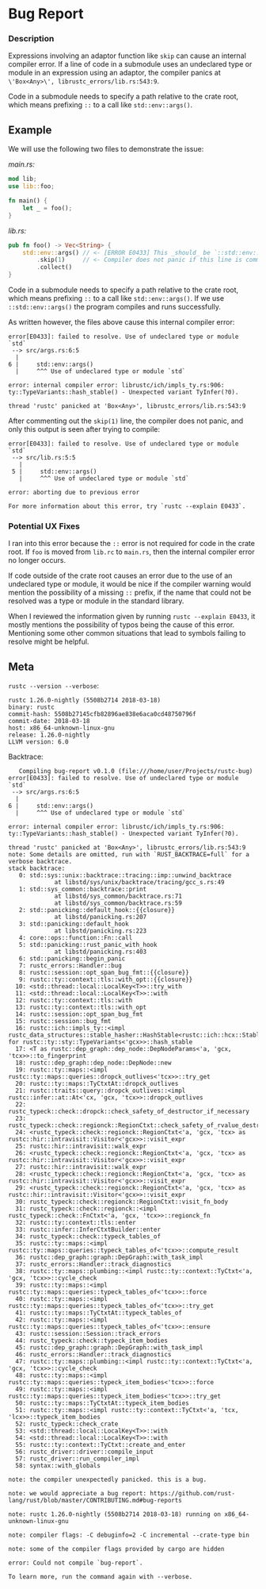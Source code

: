# Bug Report

### Description

Expressions involving an adaptor function like `skip` can cause an internal
compiler error. If a line of code in a submodule uses an undeclared type
or module in an expression using an adaptor, the compiler panics at
`\'Box<Any>\', librustc_errors/lib.rs:543:9`.

Code in a submodule needs to specify a path relative to the crate root, which
means prefixing `::` to a call like `std::env::args()`.

## Example

We will use the following two files to demonstrate the issue:

_main.rs:_

```rust
mod lib;
use lib::foo;

fn main() {
    let _ = foo();
}
```

_lib.rs:_

```rust
pub fn foo() -> Vec<String> {
    std::env::args() // <- [ERROR E0433] This _should_ be `::std::env::args()`.
        .skip(1)     // <- Compiler does not panic if this line is commented.
        .collect()
}
```

Code in a submodule needs to specify a path relative to the crate root, which
means prefixing `::` to a call like `std::env::args()`. If we use
`::std::env::args()` the program compiles and runs successfully.

As written however, the files above cause this internal compiler error:

```
error[E0433]: failed to resolve. Use of undeclared type or module `std`
 --> src/args.rs:6:5
  |
6 |     std::env::args()
  |     ^^^ Use of undeclared type or module `std`

error: internal compiler error: librustc/ich/impls_ty.rs:906: ty::TypeVariants::hash_stable() - Unexpected variant TyInfer(?0).

thread 'rustc' panicked at 'Box<Any>', librustc_errors/lib.rs:543:9
```

After commenting out the `skip(1)` line, the compiler does not panic, and only
this output is seen after trying to compile:

```
error[E0433]: failed to resolve. Use of undeclared type or module `std`
 --> src/lib.rs:5:5
   |
 5 |     std::env::args()
   |     ^^^ Use of undeclared type or module `std`

error: aborting due to previous error

For more information about this error, try `rustc --explain E0433`.
```

### Potential UX Fixes

I ran into this error because the `::` error is not required for code in the
crate root. If `foo` is moved from `lib.rc` to `main.rs`, then the internal
compiler error no longer occurs.

If code outside of the crate root causes an error due to the use of an
undeclared type or module, it would be nice if the compiler warning would
mention the possibility of a missing `::` prefix, if the name that could not
be resolved was a type or module in the standard library.

When I reviewed the information given by running `rustc --explain E0433`, it
mostly mentions the possibility of typos being the cause of this error.
Mentioning some other common situations that lead to symbols failing to
resolve might be helpful.

## Meta

`rustc --version --verbose`:

```
rustc 1.26.0-nightly (5508b2714 2018-03-18)
binary: rustc
commit-hash: 5508b27145cfb82896ae838e6aca0cd48750796f
commit-date: 2018-03-18
host: x86_64-unknown-linux-gnu
release: 1.26.0-nightly
LLVM version: 6.0
```

Backtrace:

```
   Compiling bug-report v0.1.0 (file:///home/user/Projects/rustc-bug)
error[E0433]: failed to resolve. Use of undeclared type or module `std`
 --> src/args.rs:6:5
  |
6 |     std::env::args()
  |     ^^^ Use of undeclared type or module `std`

error: internal compiler error: librustc/ich/impls_ty.rs:906: ty::TypeVariants::hash_stable() - Unexpected variant TyInfer(?0).

thread 'rustc' panicked at 'Box<Any>', librustc_errors/lib.rs:543:9
note: Some details are omitted, run with `RUST_BACKTRACE=full` for a verbose backtrace.
stack backtrace:
   0: std::sys::unix::backtrace::tracing::imp::unwind_backtrace
             at libstd/sys/unix/backtrace/tracing/gcc_s.rs:49
   1: std::sys_common::backtrace::print
             at libstd/sys_common/backtrace.rs:71
             at libstd/sys_common/backtrace.rs:59
   2: std::panicking::default_hook::{{closure}}
             at libstd/panicking.rs:207
   3: std::panicking::default_hook
             at libstd/panicking.rs:223
   4: core::ops::function::Fn::call
   5: std::panicking::rust_panic_with_hook
             at libstd/panicking.rs:403
   6: std::panicking::begin_panic
   7: rustc_errors::Handler::bug
   8: rustc::session::opt_span_bug_fmt::{{closure}}
   9: rustc::ty::context::tls::with_opt::{{closure}}
  10: <std::thread::local::LocalKey<T>>::try_with
  11: <std::thread::local::LocalKey<T>>::with
  12: rustc::ty::context::tls::with
  13: rustc::ty::context::tls::with_opt
  14: rustc::session::opt_span_bug_fmt
  15: rustc::session::bug_fmt
  16: rustc::ich::impls_ty::<impl rustc_data_structures::stable_hasher::HashStable<rustc::ich::hcx::StableHashingContext<'a>> for rustc::ty::sty::TypeVariants<'gcx>>::hash_stable
  17: <T as rustc::dep_graph::dep_node::DepNodeParams<'a, 'gcx, 'tcx>>::to_fingerprint
  18: rustc::dep_graph::dep_node::DepNode::new
  19: rustc::ty::maps::<impl rustc::ty::maps::queries::dropck_outlives<'tcx>>::try_get
  20: rustc::ty::maps::TyCtxtAt::dropck_outlives
  21: rustc::traits::query::dropck_outlives::<impl rustc::infer::at::At<'cx, 'gcx, 'tcx>>::dropck_outlives
  22: rustc_typeck::check::dropck::check_safety_of_destructor_if_necessary
  23: rustc_typeck::check::regionck::RegionCtxt::check_safety_of_rvalue_destructor_if_necessary
  24: <rustc_typeck::check::regionck::RegionCtxt<'a, 'gcx, 'tcx> as rustc::hir::intravisit::Visitor<'gcx>>::visit_expr
  25: rustc::hir::intravisit::walk_expr
  26: <rustc_typeck::check::regionck::RegionCtxt<'a, 'gcx, 'tcx> as rustc::hir::intravisit::Visitor<'gcx>>::visit_expr
  27: rustc::hir::intravisit::walk_expr
  28: <rustc_typeck::check::regionck::RegionCtxt<'a, 'gcx, 'tcx> as rustc::hir::intravisit::Visitor<'gcx>>::visit_expr
  29: <rustc_typeck::check::regionck::RegionCtxt<'a, 'gcx, 'tcx> as rustc::hir::intravisit::Visitor<'gcx>>::visit_expr
  30: rustc_typeck::check::regionck::RegionCtxt::visit_fn_body
  31: rustc_typeck::check::regionck::<impl rustc_typeck::check::FnCtxt<'a, 'gcx, 'tcx>>::regionck_fn
  32: rustc::ty::context::tls::enter
  33: rustc::infer::InferCtxtBuilder::enter
  34: rustc_typeck::check::typeck_tables_of
  35: rustc::ty::maps::<impl rustc::ty::maps::queries::typeck_tables_of<'tcx>>::compute_result
  36: rustc::dep_graph::graph::DepGraph::with_task_impl
  37: rustc_errors::Handler::track_diagnostics
  38: rustc::ty::maps::plumbing::<impl rustc::ty::context::TyCtxt<'a, 'gcx, 'tcx>>::cycle_check
  39: rustc::ty::maps::<impl rustc::ty::maps::queries::typeck_tables_of<'tcx>>::force
  40: rustc::ty::maps::<impl rustc::ty::maps::queries::typeck_tables_of<'tcx>>::try_get
  41: rustc::ty::maps::TyCtxtAt::typeck_tables_of
  42: rustc::ty::maps::<impl rustc::ty::maps::queries::typeck_tables_of<'tcx>>::ensure
  43: rustc::session::Session::track_errors
  44: rustc_typeck::check::typeck_item_bodies
  45: rustc::dep_graph::graph::DepGraph::with_task_impl
  46: rustc_errors::Handler::track_diagnostics
  47: rustc::ty::maps::plumbing::<impl rustc::ty::context::TyCtxt<'a, 'gcx, 'tcx>>::cycle_check
  48: rustc::ty::maps::<impl rustc::ty::maps::queries::typeck_item_bodies<'tcx>>::force
  49: rustc::ty::maps::<impl rustc::ty::maps::queries::typeck_item_bodies<'tcx>>::try_get
  50: rustc::ty::maps::TyCtxtAt::typeck_item_bodies
  51: rustc::ty::maps::<impl rustc::ty::context::TyCtxt<'a, 'tcx, 'lcx>>::typeck_item_bodies
  52: rustc_typeck::check_crate
  53: <std::thread::local::LocalKey<T>>::with
  54: <std::thread::local::LocalKey<T>>::with
  55: rustc::ty::context::TyCtxt::create_and_enter
  56: rustc_driver::driver::compile_input
  57: rustc_driver::run_compiler_impl
  58: syntax::with_globals

note: the compiler unexpectedly panicked. this is a bug.

note: we would appreciate a bug report: https://github.com/rust-lang/rust/blob/master/CONTRIBUTING.md#bug-reports

note: rustc 1.26.0-nightly (5508b2714 2018-03-18) running on x86_64-unknown-linux-gnu

note: compiler flags: -C debuginfo=2 -C incremental --crate-type bin

note: some of the compiler flags provided by cargo are hidden

error: Could not compile `bug-report`.

To learn more, run the command again with --verbose.
```

